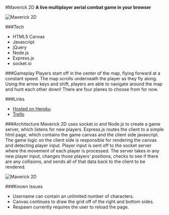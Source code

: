 #Maverick 2D
**A live multiplayer aerial combat game in your browser**

![Maverick 2D](https://i.imgur.com/FeKMzzA.png)

###Tech
- HTML5 Canvas
- Javascript
- jQuery
- Node.js
- Express.js
- socket.io

###Gameplay
Players start off in the center of the map, flying forward at a constant speed.  The map scrolls underneath the player as they fly along.  Using the arrow keys and shift, players are able to navigate around the map and hunt each other down!  There are four planes to choose from for now.


###Links
- [Hosted on Heroku](http://maverick-2d.herokuapp.com/)
- [Trello](https://trello.com/b/uxBp97AD/maverick-2d)


###Architecture
Maverick 2D uses socket.io and Node.js to create a game server, which listens for new players. Express.js routes the client to a simple html page, which contains the game canvas and the client side javascript.  The game logic on the client side is responsible for rendering the canvas and detecting player input.  Player input is sent off to the socket server where the movement of each player is processed.  The server takes in any new player input, changes those players' positions, checks to see if there are any collisions, and sends all of that data back to the client to be rendered.

![Maverick 2D](https://i.imgur.com/cLqmLRn.png)

###Known Issues
- Username can contain an unlimited number of characters.
- Canvas continues to draw the grid off of the right and bottom sides.
- Respawn currently requires the user to reload the page.


